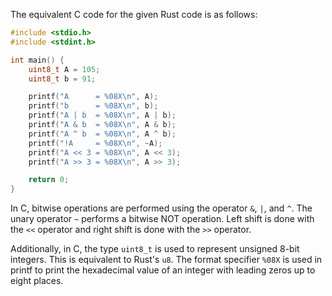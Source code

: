 The equivalent C code for the given Rust code is as follows:

```c
#include <stdio.h>
#include <stdint.h>

int main() {
    uint8_t A = 105;
    uint8_t b = 91;

    printf("A      = %08X\n", A);
    printf("b      = %08X\n", b);
    printf("A | b  = %08X\n", A | b);
    printf("A & b  = %08X\n", A & b);
    printf("A ^ b  = %08X\n", A ^ b);
    printf("!A     = %08X\n", ~A);
    printf("A << 3 = %08X\n", A << 3);
    printf("A >> 3 = %08X\n", A >> 3);

    return 0;
}
```
In C, bitwise operations are performed using the operator `&`, `|`, and `^`. The unary operator `~` performs a bitwise NOT operation. Left shift is done with the `<<` operator and right shift is done with the `>>` operator.

Additionally, in C, the type `uint8_t` is used to represent unsigned 8-bit integers. This is equivalent to Rust's `u8`. The format specifier `%08X` is used in printf to print the hexadecimal value of an integer with leading zeros up to eight places.
